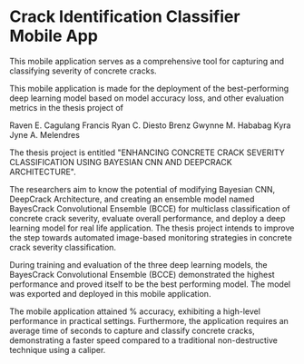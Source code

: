 # Crack Identification Classifier Mobile App

This mobile application serves as a comprehensive tool for capturing and classifying severity of concrete cracks.

This mobile application is made for the deployment of the best-performing deep learning model based on model accuracy loss, and other evaluation metrics in the thesis project of

Raven E. Cagulang
Francis Ryan C. Diesto
Brenz Gwynne M. Hababag
Kyra Jyne A. Melendres

The thesis project is entitled "ENHANCING CONCRETE CRACK SEVERITY CLASSIFICATION USING BAYESIAN CNN AND DEEPCRACK ARCHITECTURE". 

The researchers aim to know the potential of modifying Bayesian CNN, DeepCrack Architecture, and creating  an ensemble model named BayesCrack Convolutional Ensemble (BCCE) for multiclass classification of concrete crack severity, evaluate overall performance, and deploy a deep learning model for real life application. The thesis project intends to improve the step towards automated image-based monitoring strategies in concrete crack severity classification.

During training and evaluation of the three deep learning models, the BayesCrack Convolutional Ensemble (BCCE) demonstrated the highest performance and proved itself to be the best performing model. The model was exported and deployed in this mobile application.

The mobile application attained % accuracy, exhibiting a high-level performance in practical settings. Furthermore, the application requires an average time of seconds to capture and classify concrete cracks, demonstrating a faster speed compared to a traditional non-destructive technique using a caliper.
